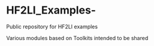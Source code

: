# HF2LI_Examples-
Public repository for HF2LI examples

Various modules based on Toolkits intended to be shared
